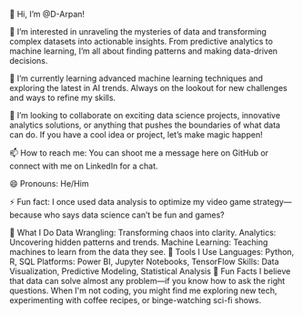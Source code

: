 👋 Hi, I’m @D-Arpan!

👀 I’m interested in unraveling the mysteries of data and transforming complex datasets into actionable insights. From predictive analytics to machine learning, I’m all about finding patterns and making data-driven decisions.

🌱 I’m currently learning advanced machine learning techniques and exploring the latest in AI trends. Always on the lookout for new challenges and ways to refine my skills.

💞️ I’m looking to collaborate on exciting data science projects, innovative analytics solutions, or anything that pushes the boundaries of what data can do. If you have a cool idea or project, let’s make magic happen!

📫 How to reach me: You can shoot me a message here on GitHub or connect with me on LinkedIn for a chat.

😄 Pronouns: He/Him

⚡ Fun fact: I once used data analysis to optimize my video game strategy—because who says data science can’t be fun and games?

🧩 What I Do
  Data Wrangling: Transforming chaos into clarity.
  Analytics: Uncovering hidden patterns and trends.
  Machine Learning: Teaching machines to learn from the data they see.
🔧 Tools I Use
  Languages: Python, R, SQL
  Platforms: Power BI, Jupyter Notebooks, TensorFlow
  Skills: Data Visualization, Predictive Modeling, Statistical Analysis
🌟 Fun Facts
  I believe that data can solve almost any problem—if you know how to ask the right questions.
  When I'm not coding, you might find me exploring new tech, experimenting with coffee recipes, or binge-watching sci-fi shows.
